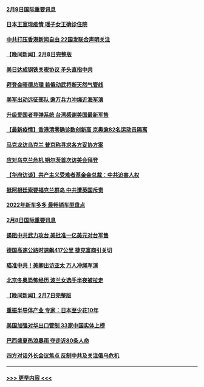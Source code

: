 #### [2月9日国际重要讯息](../pages/prog202/a103343616.md?t=02092001) 
#### [日本王室现疫情 瑶子女王确诊住院](../pages/prog202/a103343604.md?t=02092001) 
#### [中共打压香港新闻自由   22国发联合声明关注](../pages/prog202/a103343481.md?t=02092001) 
#### [【晚间新闻】2月8日完整版](../pages/prog202/a103343381.md?t=02092001) 
#### [美日达成钢铁关税协议 矛头直指中共](../pages/prog202/a103343161.md?t=02092001) 
#### [拜登会晤德总理 若俄动武将断天然气管线](../pages/prog202/a103343189.md?t=02092001) 
#### [美军出动远征部队 逾万兵力冲绳近海军演](../pages/prog202/a103343156.md?t=02092001) 
#### [升级爱国者导弹系统 台湾感谢美国最新军售](../pages/prog202/a103343145.md?t=02092001) 
#### [【最新疫情】香港清零确诊数创新高 京奥逾82名运动员隔离](../pages/prog202/a103343049.md?t=02092001) 
#### [马克龙访乌克兰 普京称寻求各方妥协方案](../pages/prog202/a103342954.md?t=02092001) 
#### [应对乌克兰危机 朔尔茨首次访美会拜登](../pages/prog202/a103342947.md?t=02092001) 
#### [【华府访谈】共产主义受难者基金会总裁：中共迫害人权](../pages/prog202/a103342930.md?t=02092001) 
#### [挺阿根廷索要福克兰群岛 中共遭英国斥责](../pages/prog202/a103342790.md?t=02092001) 
#### [2022年新车多多 最畅销车型盘点](../pages/prog202/a103342839.md?t=02092001) 
#### [2月8日国际重要讯息](../pages/prog202/a103342672.md?t=02092001) 
#### [遏阻中共武力攻台 美批准一亿美元对台军售](../pages/prog202/a103342662.md?t=02092001) 
#### [德国高速公路时速飙417公里 捷克富商引关切](../pages/prog202/a103342520.md?t=02092001) 
#### [瞄准中共！美卿出访亚太 万人冲绳军演](../pages/prog202/a103342575.md?t=02092001) 
#### [北京冬奥恐怖经历 波兰女选手半夜被拉走](../pages/prog202/a103342532.md?t=02092001) 
#### [【晚间新闻】2月7日完整版](../pages/prog202/a103342375.md?t=02092001) 
#### [重振半导体产业 专家：日本至少花10年](../pages/prog202/a103342468.md?t=02092001) 
#### [美国加强对华出口管制 33家中国实体上榜](../pages/prog202/a103342431.md?t=02092001) 
#### [巴西盛夏热浪暴雨 夺走近80条人命](../pages/prog202/a103342430.md?t=02092001) 
#### [四方对话外长会议焦点 反制中共及关注俄乌危机](../pages/prog202/a103342397.md?t=02092001) 

----
#### [ >>> 更早内容 <<< ](../indexes/prog202-earlier.md)
